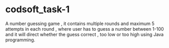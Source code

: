 # codsoft_task-1
A number guessing game , it contains multiple rounds and maximum 5 attempts in each round , where user has to guess a number between 1-100 and it will direct whether the guess correct , too low or too high using Java programming.
